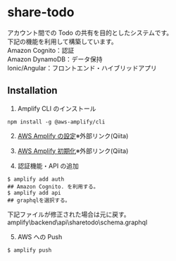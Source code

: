 # share-todo

アカウント間での Todo の共有を目的としたシステムです。<br>
下記の機能を利用して構築しています。<br>
Amazon Cognito：認証<br>
Amazon DynamoDB：データ保持<br>
Ionic/Angular：フロントエンド・ハイブリッドアプリ

## Installation

1. Amplify CLI のインストール

```shell
npm install -g @aws-amplify/cli
```

2. [AWS Amplify の設定](https://qiita.com/reriiasu/items/0d3affe022a9f8c5c296#aws-amplify%E3%81%AE%E8%A8%AD%E5%AE%9A)※外部リンク(Qiita)

3. [AWS Amplify 初期化](https://qiita.com/reriiasu/items/0d3affe022a9f8c5c296#aws-amplify-%E5%88%9D%E6%9C%9F%E5%8C%96)※外部リンク(Qiita)

4. 認証機能・API の追加

```shell
$ amplify add auth
## Amazon Cognito. を利用する。
$ amplify add api
## graphqlを選択する。
```

下記ファイルが修正された場合は元に戻す。<br>
amplify\backend\api\sharetodo\schema.graphql

5. AWS への Push

```shell
$ amplify push
```
